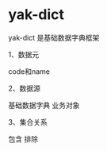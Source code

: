 # yak-dict
yak-dict 是基础数据字典框架

1、数据元

   code和name
  
2、数据源

   基础数据字典
   业务对象
   
3、集合关系

   包含
   排除
   
